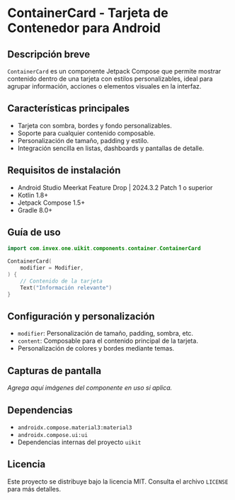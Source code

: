 # ContainerCard - Tarjeta de Contenedor para Android

## Descripción breve
`ContainerCard` es un componente Jetpack Compose que permite mostrar contenido dentro de una tarjeta con estilos personalizables, ideal para agrupar información, acciones o elementos visuales en la interfaz.

## Características principales
- Tarjeta con sombra, bordes y fondo personalizables.
- Soporte para cualquier contenido composable.
- Personalización de tamaño, padding y estilo.
- Integración sencilla en listas, dashboards y pantallas de detalle.

## Requisitos de instalación
- Android Studio Meerkat Feature Drop | 2024.3.2 Patch 1 o superior
- Kotlin 1.8+
- Jetpack Compose 1.5+
- Gradle 8.0+

## Guía de uso
```kotlin
import com.invex.one.uikit.components.container.ContainerCard

ContainerCard(
    modifier = Modifier,
) {
    // Contenido de la tarjeta
    Text("Información relevante")
}
```

## Configuración y personalización
- `modifier`: Personalización de tamaño, padding, sombra, etc.
- `content`: Composable para el contenido principal de la tarjeta.
- Personalización de colores y bordes mediante temas.

## Capturas de pantalla
_Agrega aquí imágenes del componente en uso si aplica._

## Dependencias
- `androidx.compose.material3:material3`
- `androidx.compose.ui:ui`
- Dependencias internas del proyecto `uikit`

## Licencia
Este proyecto se distribuye bajo la licencia MIT. Consulta el archivo `LICENSE` para más detalles.

